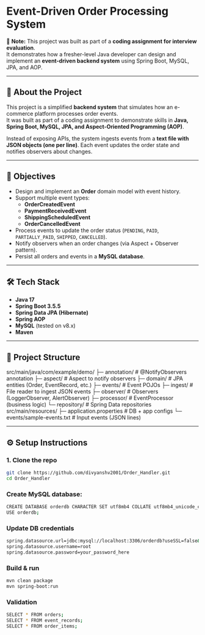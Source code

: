 # Event-Driven Order Processing System

📝 **Note:** This project was built as part of a **coding assignment for interview evaluation**.  
It demonstrates how a fresher-level Java developer can design and implement an **event-driven backend system** using Spring Boot, MySQL, JPA, and AOP.

---

## 📌 About the Project
This project is a simplified **backend system** that simulates how an e-commerce platform processes order events.  
It was built as part of a coding assignment to demonstrate skills in **Java, Spring Boot, MySQL, JPA, and Aspect-Oriented Programming (AOP)**.

Instead of exposing APIs, the system ingests events from a **text file with JSON objects (one per line)**. Each event updates the order state and notifies observers about changes.

---

## 🎯 Objectives
- Design and implement an **Order** domain model with event history.
- Support multiple event types:
  - **OrderCreatedEvent**
  - **PaymentReceivedEvent**
  - **ShippingScheduledEvent**
  - **OrderCancelledEvent**
- Process events to update the order status (`PENDING`, `PAID`, `PARTIALLY_PAID`, `SHIPPED`, `CANCELLED`).
- Notify observers when an order changes (via Aspect + Observer pattern).
- Persist all orders and events in a **MySQL database**.

---

## 🛠️ Tech Stack
- **Java 17**
- **Spring Boot 3.5.5**
- **Spring Data JPA (Hibernate)**
- **Spring AOP**
- **MySQL** (tested on v8.x)
- **Maven**

---

## 📂 Project Structure
src/main/java/com/example/demo/
├─ annotation/ # @NotifyObservers annotation
├─ aspect/ # Aspect to notify observers
├─ domain/ # JPA entities (Order, EventRecord, etc.)
├─ events/ # Event POJOs
├─ ingest/ # File reader to ingest JSON events
├─ observer/ # Observers (LoggerObserver, AlertObserver)
├─ processor/ # EventProcessor (business logic)
└─ repository/ # Spring Data repositories
src/main/resources/
├─ application.properties # DB + app configs
└─ events/sample-events.txt # Input events (JSON lines)

---

## ⚙️ Setup Instructions

### 1. Clone the repo
```bash
git clone https://github.com/divyanshv2001/Order_Handler.git
cd Order_Handler
```
### Create MySQL database:
```bash
CREATE DATABASE orderdb CHARACTER SET utf8mb4 COLLATE utf8mb4_unicode_ci;
USE orderdb;
```
### Update DB credentials
```bash
spring.datasource.url=jdbc:mysql://localhost:3306/orderdb?useSSL=false&serverTimezone=UTC
spring.datasource.username=root
spring.datasource.password=your_password_here
```
### Build & run
```bash
mvn clean package
mvn spring-boot:run
```
### Validation
```bash
SELECT * FROM orders;
SELECT * FROM event_records;
SELECT * FROM order_items;
```
